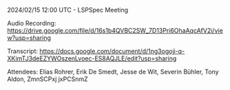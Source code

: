 2024/02/15 12:00 UTC - LSPSpec Meeting

Audio Recording: https://drive.google.com/file/d/16s1b4QVBC2SW_7D13Pri6OhaAqcAfV2i/view?usp=sharing

Transcript: https://docs.google.com/document/d/1ng3ogoji-q-XKimTJ3deEZYWOszenLvoec-ES8AQJLE/edit?usp=sharing

Attendees: Elias Rohrer, Erik De Smedt, Jesse de Wit, Severin Bühler, Tony Aldon, ZmnSCPxj jxPCSnmZ
